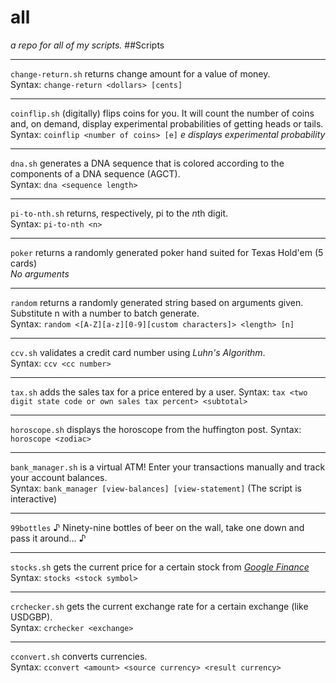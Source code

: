 # all
*a repo for all of my scripts.*
##Scripts 
***
 `change-return.sh` returns change amount for a value of money.  
 Syntax: `change-return <dollars> [cents]`
 ***
 `coinflip.sh` (digitally) flips coins for you. It will count the number of coins and, on demand, display experimental probabilities of getting heads or tails.  
 Syntax: `coinflip <number of coins> [e]` *e displays experimental probability*
 ***
 `dna.sh` generates a DNA sequence that is colored according to the components of a DNA sequence (AGCT).  
 Syntax: `dna <sequence length>`
 ***
 `pi-to-nth.sh` returns, respectively, pi to the *n*th digit.  
 Syntax: `pi-to-nth <n>`
 ***
 `poker` returns a randomly generated poker hand suited for Texas Hold'em (5 cards)  
 *No arguments*
 ***
 `random` returns a randomly generated string based on arguments given. Substitute n with a number to batch generate.   
 Syntax: `random <[A-Z][a-z][0-9][custom characters]> <length> [n]`
 ***
 `ccv.sh` validates a credit card number using *Luhn's Algorithm*.  
 Syntax: `ccv <cc number>`
 ***
 `tax.sh` adds the sales tax for a price entered by a user.
 Syntax: `tax <two digit state code or own sales tax percent> <subtotal>`
 ***
 `horoscope.sh` displays the horoscope from the huffington post.
 Syntax: `horoscope <zodiac>`
 ***
 `bank_manager.sh` is a virtual ATM! Enter your transactions manually and track your account balances.  
 Syntax: `bank_manager [view-balances] [view-statement]` (The script is interactive)
 ***
 `99bottles` ♪ Ninety-nine bottles of beer on the wall, take one down and pass it around… ♪
 ***
 `stocks.sh` gets the current price for a certain stock from *[Google Finance](https://www.google.com/finance)*  
 Syntax: `stocks <stock symbol>`
 ***
 `crchecker.sh` gets the current exchange rate for a certain exchange (like USDGBP).  
 Syntax: `crchecker <exchange>`
 ***
 `cconvert.sh` converts currencies.  
 Syntax: `cconvert <amount> <source currency> <result currency>`